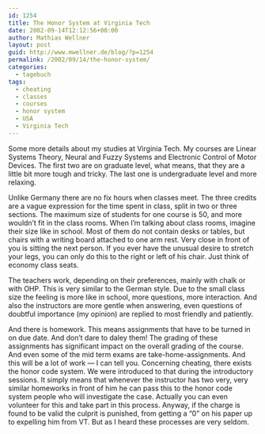 ```yaml
---
id: 1254
title: The Honor System at Virginia Tech
date: 2002-09-14T12:12:56+00:00
author: Mathias Wellner
layout: post
guid: http://www.mwellner.de/blog/?p=1254
permalink: /2002/09/14/the-honor-system/
categories:
  - tagebuch
tags:
  - cheating
  - classes
  - courses
  - honor system
  - USA
  - Virginia Tech
---
```

Some more details about my studies at Virginia Tech. My courses are Linear Systems Theory, Neural and Fuzzy Systems and Electronic Control of Motor Devices. The first two are on graduate level, what means, that they are a little bit more tough and tricky. The last one is undergraduate level and more relaxing.

Unlike Germany there are no fix hours when classes meet. The three credits are a vague expression for the time spent in class, split in two or three sections. The maximum size of students for one course is 50, and more wouldn&#8217;t fit in the class rooms. When I&#8217;m talking about class rooms, imagine their size like in school. Most of them do not contain desks or tables, but chairs with a writing board attached to one arm rest. Very close in front of you is sitting the next person. If you ever have the unusual desire to stretch your legs, you can only do this to the right or left of his chair. Just think of economy class seats.

The teachers work, depending on their preferences, mainly with chalk or with OHP. This is very similar to the German style. Due to the small class size the feeling is more like in school, more questions, more interaction. And also the instructors are more gentle when answering, even questions of doubtful importance (my opinion) are replied to most friendly and patiently.

And there is homework. This means assignments that have to be turned in on due date. And don&#8217;t dare to daley them! The grading of these assignments has significant impact on the overall grading of the course. And even some of the mid term exams are take-home-assignments. And this will be a lot of work &mdash; I can tell you. Concerning cheating, there exists the honor code system. We were introduced to that during the introductory sessions. It simply means that whenever the instructor has two very, very similar homeworks in front of him he can pass this to the honor code system people who will investigate the case. Actually you can even volunteer for this and take part in this process. Anyway, if the charge is found to be valid the culprit is punished, from getting a &#8220;0&#8221; on his paper up to expelling him from VT. But as I heard these processes are very seldom.